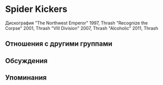 # Spider Kickers

Дискография
"The Northwest Emperor" 1997, Thrash
"Recognize the Corpse" 2001, Thrash
"VIII Division" 2007, Thrash
"Alcoholic" 2011, Thrash

## Отношения с другими группами


## Обсуждения


## Упоминания


